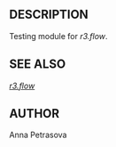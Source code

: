 ## DESCRIPTION

Testing module for *r3.flow*.

## SEE ALSO

*[r3.flow](r3.flow.html)*

## AUTHOR

Anna Petrasova
